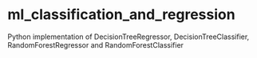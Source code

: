 # ml_classification_and_regression

Python implementation of DecisionTreeRegressor, DecisionTreeClassifier, RandomForestRegressor and RandomForestClassifier
